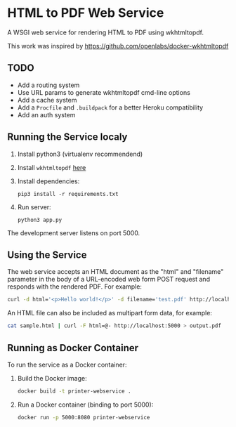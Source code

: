 # HTML to PDF Web Service

A WSGI web service for rendering HTML to PDF using wkhtmltopdf.

This work was inspired by https://github.com/openlabs/docker-wkhtmltopdf

## TODO

* Add a routing system
* Use URL params to generate wkhtmltopdf cmd-line options
* Add a cache system
* Add a `Procfile` and `.buildpack` for a better Heroku compatibility
* Add an auth system

## Running the Service localy

 1. Install python3 (virtualenv recommendend)

 2. Install `wkhtmltopdf` [here](http://wkhtmltopdf.org/downloads.html)

 3. Install dependencies:

    ```
    pip3 install -r requirements.txt
    ```

 4. Run server:

    ```
    python3 app.py
    ```

The development server listens on port 5000.


## Using the Service

The web service accepts an HTML document as the "html" and "filename" parameter in the body
of a URL-encoded web form POST request and responds with the rendered PDF. For
example:

```sh
curl -d html='<p>Hello world!</p>' -d filename='test.pdf' http://localhost:5000 > output.pdf
```

An HTML file can also be included as multipart form data, for example:

```sh
cat sample.html | curl -F html=@- http://localhost:5000 > output.pdf
```


## Running as Docker Container

To run the service as a Docker container:

 1. Build the Docker image:

    ```sh
    docker build -t printer-webservice .
    ```

 2. Run a Docker container (binding to port 5000):

    ```sh
    docker run -p 5000:8080 printer-webservice
    ```
